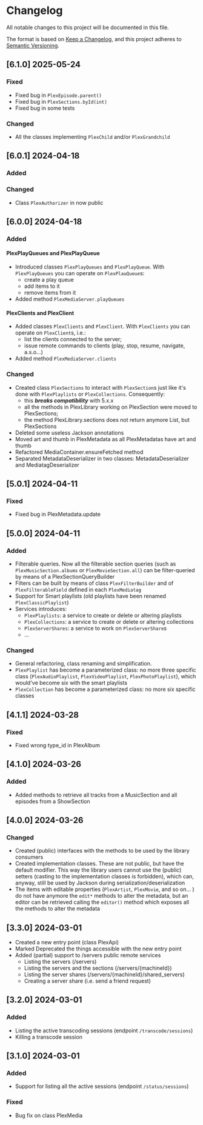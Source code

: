 # Changelog

All notable changes to this project will be documented in this file.

The format is based on [Keep a Changelog](https://keepachangelog.com/en/1.1.0/),
and this project adheres to [Semantic Versioning](https://semver.org/spec/v2.0.0.html).

## [6.1.0] 2025-05-24

### Fixed

- Fixed bug in `PlexEpisode.parent()`
- Fixed bug in `PlexSections.byId(int)`
- Fixed bug in some tests

### Changed

- All the classes implementing `PlexChild` and/or `PlexGrandchild`

## [6.0.1] 2024-04-18

### Added

### Changed

- Class `PlexAuthorizer` in now public

## [6.0.0] 2024-04-18

### Added

#### PlexPlayQueues and PlexPlayQueue

- Introduced classes `PlexPlayQueues` and `PlexPlayQueue`. With `PlexPlayQueues` you can operate on `PlexPlauQueue`s:
  - create a play queue
  - add items to it
  - remove items from it
- Added method `PlexMediaServer.playQueues`

#### PlexClients and PlexClient

- Added classes `PlexClients` and `PlexClient`. With `PlexClients` you can operate on `PlexClient`s, i.e.:
  - list the clients connected to the server;
  - issue remote commands to clients (play, stop, resume, navigate, a.s.o...)
- Added method `PlexMediaServer.clients`

### Changed

- Created class `PlexSections` to interact with `PlexSection`s just like it's done with `PlexPlaylists` or `PlexCollections`. Consequently:
  - this **_breaks compatibility_** with 5.x.x
  - all the methods in PlexLibrary working on PlexSection were moved to PlexSections;
  - the method PlexLibrary.sections does not return anymore List, but PlexSections
- Deleted some useless Jackson annotations
- Moved art and thumb in PlexMetadata as all PlexMetadatas have art and thumb
- Refactored MediaContainer.ensureFetched method
- Separated MetadataDeserializer in two classes: MetadataDeserializer and MediatagDeserializer  

## [5.0.1] 2024-04-11

### Fixed

- Fixed bug in PlexMetadata.update

## [5.0.0] 2024-04-11

### Added

- Filterable queries. Now all the filterable section queries (such as `PlexMusicSection.albums` or `PlexMovieSection.all`) can be filter-queried by means of a PlexSectionQueryBuilder
- Filters can be built by means of class `PlexFilterBuilder` and of `PlexFilterableField` defined in each `PlexMediatag`
- Support for Smart playlists (old playlists have been renamed `PlexClassicPlaylist`)
- Services introduces:
  - `PlexPlaylists`: a service to create or delete or altering playlists
  - `PlexCollections`: a service to create or delete or altering collections
  - `PlexServerShares`: a service to work on `PlexServerShare`s
  - ...

### Changed

- General refactoring, class renaming and simplification.
- `PlexPlaylist` has become a parameterized class: no more three specific class (`PlexAudioPlaylist`, `PlexVideoPlaylist`, `PlexPhotoPlaylist`), which would've become six with the smart playlists
- `PlexCollection` has become a parameterized class: no more six specific classes

## [4.1.1] 2024-03-28

### Fixed

- Fixed wrong type_id in PlexAlbum

## [4.1.0] 2024-03-26

### Added

- Added methods to retrieve all tracks from a MusicSection and all episodes from a ShowSection

## [4.0.0] 2024-03-26

### Changed

- Created (public) interfaces with the methods to be used by the library consumers
- Created implementation classes. These are not public, but have the default modifier. This way the library users cannot use the (public) setters (casting to the implementation classes is forbidden), which can, anyway, still be used by Jackson during serialization/deserialization
- The items with editable properties (`PlexArtist`, `PlexMovie`, and so on... ) do not have anymore the `edit*` methods to alter the metadata, but an editor can be retrieved calling the `editor()` method which exposes all the methods to alter the metadata

## [3.3.0] 2024-03-01

- Created a new entry point (class PlexApi)
- Marked Deprecated the things accessible with the new entry point
- Added (partial) support to /servers public remote services
  - Listing the servers (/servers)
  - Listing the servers and the sections (/servers/{machineId})
  - Listing the server shares (/servers/{machineId}/shared_servers)
  - Creating a server share (i.e. send a friend request)

## [3.2.0] 2024-03-01

### Added

- Listing the active transcoding sessions (endpoint `/transcode/sessions`)
- Killing a transcode session

## [3.1.0] 2024-03-01

### Added

- Support for listing all the active sessions (endpoint `/status/sessions`)

### Fixed

- Bug fix on class PlexMedia
